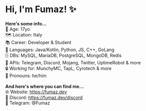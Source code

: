 # Hi, I'm Fumaz! ✨
**Here's some info...**<br>
📆 Age: 17yo<br>
🗺 Location: Italy<br>
📚 Career: Developer & Student<br>
📝 Languages: Java/Kotlin, Python, JS, C++, GoLang<br>
🗄 DBs: MySQL, MariaDB, PostgreSQL, MongoDB, Redis<br>
🎈 APIs: Telegram, Discord, Mojang, Twitter, UptimeRobot & more<br>
🔒 Working for: MunchyMC, TapL, Cyrotech & more<br>
🧑 Pronouns: he/him<br><br>
**And here's where you can find me...**<br>
🌐 Website: https://fumaz.dev<br>
💾 Discord: https://fumaz.dev/discord<br>
🎉 Telegram: @Fumaz<br>
